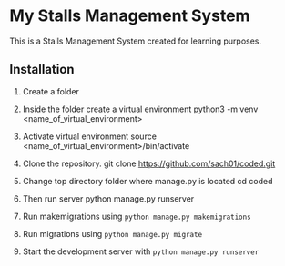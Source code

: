 # My Stalls Management System

This is a Stalls Management System created for learning purposes.

## Installation
1. Create a folder 

2. Inside the folder create a virtual environment
  python3 -m venv <name_of_virtual_environment>

3. Activate virtual environment
  source <name_of_virtual_environment>/bin/activate 

4.  Clone the repository.
  git clone https://github.com/sach01/coded.git

5.  Change top directory folder where manage.py is located
  cd coded

6.  Then run server
  python manage.py runserver 

7.  Run makemigrations using `python manage.py makemigrations`

8.  Run migrations using `python manage.py migrate`

9.  Start the development server with `python manage.py runserver`

